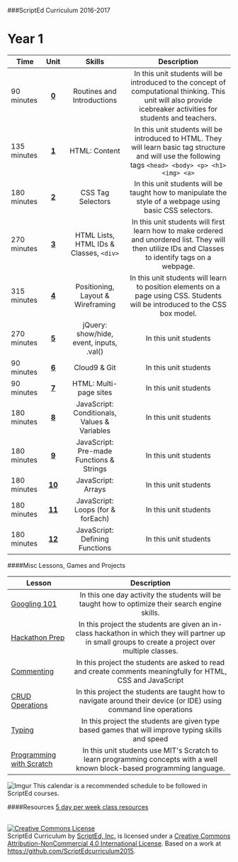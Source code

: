 ###ScriptEd Curriculum 2016-2017

Year 1
===================
| Time | Unit | Skills | Description |
|--------|:-------:|:---------:|:--------------:|
| 90 minutes | [**0**](units/unit0) | Routines and Introductions | In this unit students will be introduced to the concept of computational thinking. This unit will also provide icebreaker activities for students and teachers.|
|  135 minutes | [**1**](units/unit1) | HTML: Content | In this unit students will be introduced to HTML. They will learn basic tag structure and will use the following tags `<head> <body> <p> <h1> <img> <a>`|
| 180 minutes | [**2**](units/unit2) | CSS Tag Selectors | In this unit students will be taught how to manipulate the style of a webpage using basic CSS selectors.|
| 270 minutes | [**3**](units/unit3) | HTML Lists, HTML IDs & Classes, `<div>` | In this unit students will first learn how to make ordered and unordered list. They will then utilize IDs and Classes to identify tags on a webpage. |
| 315 minutes | [**4**](units/unit4) |  Positioning, Layout & Wireframing | In this unit students will learn to position elements on a page using CSS. Students will be introduced to the CSS box model. |
| 270 minutes | [**5**](units/unit5) | jQuery: show/hide, event, inputs, .val() | In this unit students |
| 90 minutes | [**6**](units/unit6) | Cloud9 & Git| In this unit students |
| 90 minutes | [**7**](units/unit7) | HTML: Multi-page sites| In this unit students |
| 180 minutes | [**8**](units/unit8) | JavaScript: Conditionals, Values & Variables| In this unit students |
| 180 minutes | [**9**](units/unit9) | JavaScript: Pre-made Functions & Strings| In this unit students |
| 180 minutes | [**10**](units/unit10) | JavaScript: Arrays| In this unit students |
| 180 minutes | [**11**](units/unit11) | JavaScript: Loops (for & forEach)| In this unit students |
| 180 minutes | [**12**](units/unit12) | JavaScript: Defining Functions|In this unit students |



####Misc Lessons, Games and Projects

| Lesson | Description |
|-------|:-------:|
| [Googling 101](../miscLessons/googling101) | In this one day activity the students will be taught how to optimize their search engine skills.|
|  [Hackathon Prep]()  | In this project the students are given an in-class hackathon in which they will partner up in small groups to create a project over multiple classes.| 
|  [Commenting]()  | In this project the students are asked to read and create comments meaningfully for HTML, CSS and JavaScript|
|  [CRUD Operations]()  | In this project the students are taught how to navigate around their device (or IDE) using command line operations |
|  [Typing]()  | In this project the students are given type based games that will improve typing skills and speed|
|  [Programming with Scratch]()  | In this unit students use MIT's Scratch to learn programming concepts with a well known block-based programming language.|    



![Imgur](http://i.imgur.com/jrrNGfI.png)
This calendar is a recommended schedule to be followed in ScriptEd courses.

####Resources
[5 day per week class resources]()  


<br>
<a rel="license" href="http://creativecommons.org/licenses/by-nc/4.0/"><img alt="Creative Commons License" style="border-width:0" src="https://i.creativecommons.org/l/by-nc/4.0/88x31.png" /></a><br /><span xmlns:dct="http://purl.org/dc/terms/" property="dct:title">ScriptEd Curriculum</span> by <a xmlns:cc="http://creativecommons.org/ns#" href="https://github.com/ScriptEdcurriculum/curriculum" property="cc:attributionName" rel="cc:attributionURL">ScriptEd, Inc.</a> is licensed under a <a rel="license" href="http://creativecommons.org/licenses/by-nc/4.0/">Creative Commons Attribution-NonCommercial 4.0 International License</a>.  Based on a work at <a xmlns:dct="http://purl.org/dc/terms/" href="https://github.com/ScriptEdcurriculum/curriculum2015" rel="dct:source">https://github.com/ScriptEdcurriculum2015</a>.
